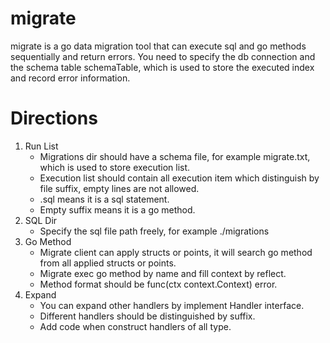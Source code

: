 # migrate

migrate is a go data migration tool that can execute sql and go methods sequentially and return errors.
You need to specify the db connection and the schema table schemaTable, which is used to store the executed index and record error information.

# Directions
1. Run List
    - Migrations dir should have a schema file, for example migrate.txt, which is used to store execution list.
    - Execution list should contain all execution item which distinguish by file suffix, empty lines are not allowed.
    - .sql means it is a sql statement.
    - Empty suffix means it is a go method.
2. SQL Dir
    - Specify the sql file path freely, for example ./migrations
3. Go Method
    - Migrate client can apply structs or points, it will search go method from all applied structs or points.
    - Migrate exec go method by name and fill context by reflect.
    - Method format should be func(ctx context.Context) error.
4. Expand
    - You can expand other handlers by implement Handler interface.
    - Different handlers should be distinguished by suffix.
    - Add code when construct handlers of all type.